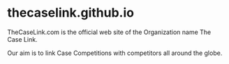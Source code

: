 # thecaselink.github.io
TheCaseLink.com is the official web site of the Organization name The Case Link.

Our aim is to link Case Competitions with competitors all around the globe.
